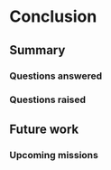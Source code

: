 # Conclusion

## Summary

### Questions answered

### Questions raised

## Future work

### Upcoming missions
